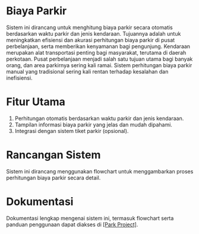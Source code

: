 # Biaya Parkir
Sistem ini dirancang untuk menghitung biaya parkir secara otomatis berdasarkan waktu parkir dan jenis kendaraan. Tujuannya adalah untuk meningkatkan efisiensi dan akurasi perhitungan biaya parkir di pusat perbelanjaan, serta memberikan kenyamanan bagi pengunjung. Kendaraan merupakan alat transportasi penting bagi masyarakat, terutama di daerah perkotaan. Pusat perbelanjaan menjadi salah satu tujuan utama bagi banyak orang, dan area parkirnya sering kali ramai. Sistem perhitungan biaya parkir manual yang tradisional sering kali rentan terhadap kesalahan dan inefisiensi.

# Fitur Utama
1. Perhitungan otomatis berdasarkan waktu parkir dan jenis kendaraan.
2. Tampilan informasi biaya parkir yang jelas dan mudah dipahami.
3. Integrasi dengan sistem tiket parkir (opsional).

# Rancangan Sistem
Sistem ini dirancang menggunakan flowchart untuk menggambarkan proses perhitungan biaya parkir secara detail.

# Dokumentasi
Dokumentasi lengkap mengenai sistem ini, termasuk flowchart serta panduan penggunaan dapat diakses di [[Park Project]](https://github.com/rebeccaaolivia/BiayaParkir/tree/main/Park%20Project).


